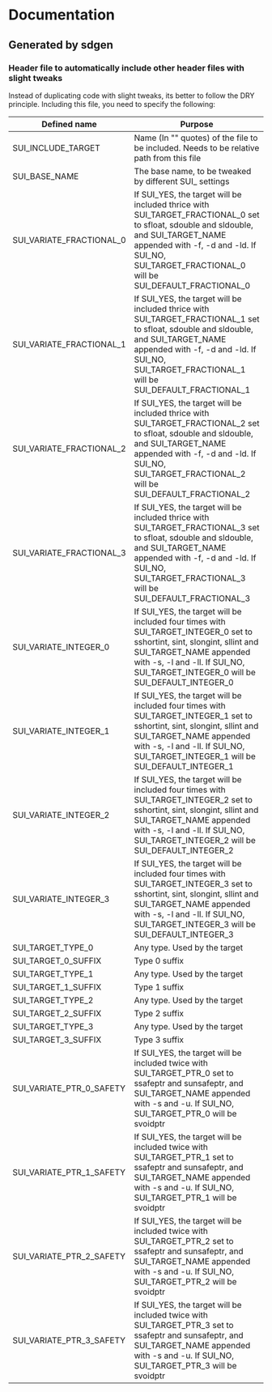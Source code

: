 # Documentation  
## Generated by sdgen  
### Header file to automatically include other header files with slight tweaks
Instead of duplicating code with slight tweaks, its better to follow the DRY principle. 
Including this file, you need to specify the following:

| Defined name | Purpose | 
| --- | --- | 
| SUI_INCLUDE_TARGET | Name (In "" quotes) of the file to be included. Needs to be relative path from this file | 
| SUI_BASE_NAME | The base name, to be tweaked by different SUI_ settings | 
| SUI_VARIATE_FRACTIONAL_0 | If SUI_YES, the target will be included thrice with SUI_TARGET_FRACTIONAL_0 set to sfloat, sdouble and sldouble, and SUI_TARGET_NAME appended with -f, -d and -ld. If SUI_NO, SUI_TARGET_FRACTIONAL_0 will be SUI_DEFAULT_FRACTIONAL_0 | 
| SUI_VARIATE_FRACTIONAL_1 | If SUI_YES, the target will be included thrice with SUI_TARGET_FRACTIONAL_1 set to sfloat, sdouble and sldouble, and SUI_TARGET_NAME appended with -f, -d and -ld. If SUI_NO, SUI_TARGET_FRACTIONAL_1 will be SUI_DEFAULT_FRACTIONAL_1 | 
| SUI_VARIATE_FRACTIONAL_2 | If SUI_YES, the target will be included thrice with SUI_TARGET_FRACTIONAL_2 set to sfloat, sdouble and sldouble, and SUI_TARGET_NAME appended with -f, -d and -ld. If SUI_NO, SUI_TARGET_FRACTIONAL_2 will be SUI_DEFAULT_FRACTIONAL_2 | 
| SUI_VARIATE_FRACTIONAL_3 | If SUI_YES, the target will be included thrice with SUI_TARGET_FRACTIONAL_3 set to sfloat, sdouble and sldouble, and SUI_TARGET_NAME appended with -f, -d and -ld. If SUI_NO, SUI_TARGET_FRACTIONAL_3 will be SUI_DEFAULT_FRACTIONAL_3 | 
| SUI_VARIATE_INTEGER_0 | If SUI_YES, the target will be included four times with SUI_TARGET_INTEGER_0 set to sshortint, sint, slongint, sllint and SUI_TARGET_NAME appended with -s, -l and -ll. If SUI_NO, SUI_TARGET_INTEGER_0 will be SUI_DEFAULT_INTEGER_0 | 
| SUI_VARIATE_INTEGER_1 | If SUI_YES, the target will be included four times with SUI_TARGET_INTEGER_1 set to sshortint, sint, slongint, sllint and SUI_TARGET_NAME appended with -s, -l and -ll. If SUI_NO, SUI_TARGET_INTEGER_1 will be SUI_DEFAULT_INTEGER_1 | 
| SUI_VARIATE_INTEGER_2 | If SUI_YES, the target will be included four times with SUI_TARGET_INTEGER_2 set to sshortint, sint, slongint, sllint and SUI_TARGET_NAME appended with -s, -l and -ll. If SUI_NO, SUI_TARGET_INTEGER_2 will be SUI_DEFAULT_INTEGER_2 | 
| SUI_VARIATE_INTEGER_3 | If SUI_YES, the target will be included four times with SUI_TARGET_INTEGER_3 set to sshortint, sint, slongint, sllint and SUI_TARGET_NAME appended with -s, -l and -ll. If SUI_NO, SUI_TARGET_INTEGER_3 will be SUI_DEFAULT_INTEGER_3 | 
| SUI_TARGET_TYPE_0 | Any type. Used by the target | 
| SUI_TARGET_0_SUFFIX | Type 0 suffix | 
| SUI_TARGET_TYPE_1 | Any type. Used by the target | 
| SUI_TARGET_1_SUFFIX | Type 1 suffix | 
| SUI_TARGET_TYPE_2 | Any type. Used by the target | 
| SUI_TARGET_2_SUFFIX | Type 2 suffix | 
| SUI_TARGET_TYPE_3 | Any type. Used by the target | 
| SUI_TARGET_3_SUFFIX | Type 3 suffix | 
| SUI_VARIATE_PTR_0_SAFETY | If SUI_YES, the target will be included twice with SUI_TARGET_PTR_0 set to ssafeptr and sunsafeptr, and SUI_TARGET_NAME appended with -s and -u. If SUI_NO, SUI_TARGET_PTR_0 will be svoidptr | 
| SUI_VARIATE_PTR_1_SAFETY | If SUI_YES, the target will be included twice with SUI_TARGET_PTR_1 set to ssafeptr and sunsafeptr, and SUI_TARGET_NAME appended with -s and -u. If SUI_NO, SUI_TARGET_PTR_1 will be svoidptr | 
| SUI_VARIATE_PTR_2_SAFETY | If SUI_YES, the target will be included twice with SUI_TARGET_PTR_2 set to ssafeptr and sunsafeptr, and SUI_TARGET_NAME appended with -s and -u. If SUI_NO, SUI_TARGET_PTR_2 will be svoidptr | 
| SUI_VARIATE_PTR_3_SAFETY | If SUI_YES, the target will be included twice with SUI_TARGET_PTR_3 set to ssafeptr and sunsafeptr, and SUI_TARGET_NAME appended with -s and -u. If SUI_NO, SUI_TARGET_PTR_3 will be svoidptr | 
